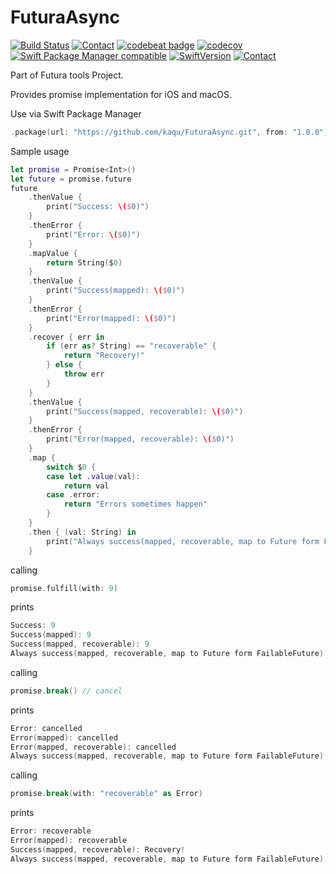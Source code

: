 # FuturaAsync

[![Build Status](https://travis-ci.org/kaqu/FuturaAsync.svg?branch=master)](https://travis-ci.org/kaqu/FuturaAsync)
[![Contact](https://img.shields.io/badge/platform-iOS%20|%20macOS%20|%20Linux-gray.svg?style=flat)]()
[![codebeat badge](https://codebeat.co/badges/4192d0ed-2655-40c0-9b88-43253d7fb992)](https://codebeat.co/projects/github-com-kaqu-futuraasync-master)
[![codecov](https://codecov.io/gh/kaqu/FuturaAsync/branch/master/graph/badge.svg)](https://codecov.io/gh/kaqu/FuturaAsync)
[![Swift Package Manager compatible](https://img.shields.io/badge/Swift%20Package%20Manager-compatible-brightgreen.svg)](https://github.com/apple/swift-package-manager)
[![SwiftVersion](https://img.shields.io/badge/Swift-4.1-brightgreen.svg)]()
[![Contact](https://img.shields.io/badge/contact-@kaqukal-blue.svg?style=flat)](https://twitter.com/kaqukal)


Part of Futura tools Project.

Provides promise implementation for iOS and macOS.

Use via Swift Package Manager

``` swift
.package(url: "https://github.com/kaqu/FuturaAsync.git", from: "1.0.0"),
```

Sample usage

```swift
let promise = Promise<Int>()
let future = promise.future
future
    .thenValue {
        print("Success: \($0)")
    }
    .thenError {
        print("Error: \($0)")
    }
    .mapValue {
        return String($0)
    }
    .thenValue {
        print("Success(mapped): \($0)")
    }
    .thenError {
        print("Error(mapped): \($0)")
    }
    .recover { err in
        if (err as? String) == "recoverable" {
            return "Recovery!"
        } else {
            throw err
        }
    }
    .thenValue {
        print("Success(mapped, recoverable): \($0)")
    }
    .thenError {
        print("Error(mapped, recoverable): \($0)")
    }
    .map {
        switch $0 {
        case let .value(val):
            return val
        case .error:
            return "Errors sometimes happen"
        }
    }
    .then { (val: String) in
        print("Always success(mapped, recoverable, map to Future form FailableFuture): \(val)")
    }
```

calling

``` swift
promise.fulfill(with: 9)
```

prints

``` swift
Success: 9
Success(mapped): 9
Success(mapped, recoverable): 9
Always success(mapped, recoverable, map to Future form FailableFuture): 9
```

calling

``` swift
promise.break() // cancel
```

prints

``` swift
Error: cancelled
Error(mapped): cancelled
Error(mapped, recoverable): cancelled
Always success(mapped, recoverable, map to Future form FailableFuture): Errors sometimes happen
```

calling

``` swift
promise.break(with: "recoverable" as Error)
```

prints

``` swift
Error: recoverable
Error(mapped): recoverable
Success(mapped, recoverable): Recovery!
Always success(mapped, recoverable, map to Future form FailableFuture): Recovery!
```
